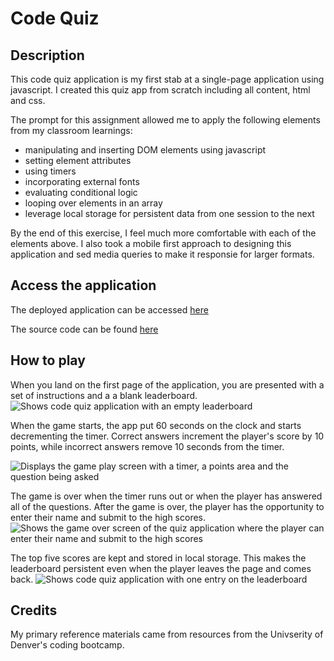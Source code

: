 # Code Quiz

## Description

This code quiz application is my first stab at a single-page application using javascript. I created this quiz app from scratch including all content, html and css.

The prompt for this assignment allowed me to apply the following elements from my classroom learnings:

- manipulating and inserting DOM elements using javascript
- setting element attributes
- using timers
- incorporating external fonts
- evaluating conditional logic
- looping over elements in an array
- leverage local storage for persistent data from one session to the next

By the end of this exercise, I feel much more comfortable with each of the elements above. I also took a mobile first approach to designing this application and sed media queries to make it responsie for larger formats.

## Access the application

The deployed application can be accessed [here](https://cleave13.github.io/code-quiz/)

The source code can be found [here](https://github.com/cleave13/code-quiz)


## How to play

When you land on the first page of the application, you are presented with a set of instructions and a a blank leaderboard.
![Shows code quiz application with an empty leaderboard](./assets/images.quiz-start)

When the game starts, the app put 60 seconds on the clock and starts decrementing the timer. Correct answers increment the player's score by 10 points, while incorrect answers remove 10 seconds from the timer.

![Displays the game play screen with a timer, a points area and the question being asked](./assets/images.quiz-play)

The game is over when the timer runs out or when the player has answered all of the questions. After the game is over, the player has the opportunity to enter their name and submit to the high scores.
![Shows the game over screen of the quiz application where the player can enter their name and submit to the high scores](./assets/images.quiz-end)

The top five scores are kept and stored in local storage. This makes the leaderboard persistent even when the player leaves the page and comes back.
![Shows code quiz application with one entry on the leaderboard](./assets/images.quiz-high-score)


## Credits

My primary reference materials came from resources from the Univserity of Denver's coding bootcamp.